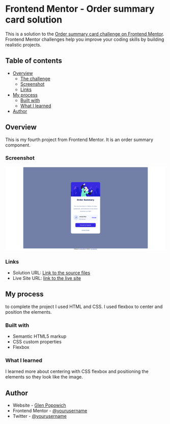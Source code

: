 # Frontend Mentor - Order summary card solution

This is a solution to the [Order summary card challenge on Frontend Mentor](https://www.frontendmentor.io/challenges/order-summary-component-QlPmajDUj). Frontend Mentor challenges help you improve your coding skills by building realistic projects.

## Table of contents

- [Overview](#overview)
  - [The challenge](#the-challenge)
  - [Screenshot](#screenshot)
  - [Links](#links)
- [My process](#my-process)
  - [Built with](#built-with)
  - [What I learned](#what-i-learned)
- [Author](#author)

## Overview

This is my fourth project from Frontend Mentor. It is an order summary component.

### Screenshot

![](./screenshot.png)

### Links

- Solution URL: [Link to the source files](https://github.com/electricman07/order-summary-component)
- Live Site URL: [link to the live site](https://your-live-site-url.com)

## My process

to complete the project I used HTML and CSS. I used flexbox to center and position the elements.

### Built with

- Semantic HTML5 markup
- CSS custom properties
- Flexbox

### What I learned

I learned more about centering with CSS flexbox and positioning the elements so they look like the image.

## Author

- Website - [Glen Popowich](https://github.com/electricman07)
- Frontend Mentor - [@yourusername](https://www.frontendmentor.io/profile/yourusername)
- Twitter - [@yourusername](https://www.twitter.com/yourusername)
